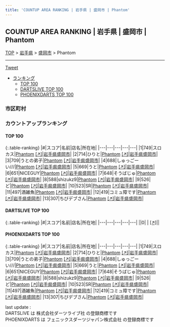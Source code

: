 ```yaml
---
title: 'COUNTUP AREA RANKING | 岩手県 | 盛岡市 | Phantom'
---
```

## COUNTUP AREA RANKING | 岩手県 | 盛岡市 | Phantom

[TOP](/darts/rank/) > [岩手県](/darts/rank/岩手県/) > [盛岡市](/darts/rank/岩手県/盛岡市/) > Phantom

___

<a href="https://twitter.com/share?ref_src=twsrc%5Etfw" data-text="COUNTUP AREA RANKING | 岩手県盛岡市Phantom" class="twitter-share-button" data-hashtags="DARTSLIVE,PHOENIXDARTS,darts,ダーツ" data-show-count="false">Tweet</a>

* [ランキング](#カウントアップランキング)
    * [TOP 100](#top-100)
    * [DARTSLIVE TOP 100](#dartslive-top-100)
    * [PHOENIXDARTS TOP 100](#phoenixdarts-top-100)

### 市区町村

<ul>

</ul>

### カウントアップランキング

#### TOP 100



{:.table-ranking}
|#|スコア|名前|店名|所在地|
|---|---|---|---|---|
|1|749|<span class="rank-name-pd">スロカス</span>|<a href="/darts/rank/shops/86123.html">Phantom</a> <a href="https://vs.phoenixdarts.com/jp/shop/shopDetailInfo/s_86123?s_seq=86123">[↗]</a>|<a href="/darts/rank/岩手県/盛岡市">岩手県盛岡市</a>|
|2|714|<span class="rank-name-pd">ひりと</span>|<a href="/darts/rank/shops/86123.html">Phantom</a> <a href="https://vs.phoenixdarts.com/jp/shop/shopDetailInfo/s_86123?s_seq=86123">[↗]</a>|<a href="/darts/rank/岩手県/盛岡市">岩手県盛岡市</a>|
|3|709|<span class="rank-name-pd">うとの弟子</span>|<a href="/darts/rank/shops/86123.html">Phantom</a> <a href="https://vs.phoenixdarts.com/jp/shop/shopDetailInfo/s_86123?s_seq=86123">[↗]</a>|<a href="/darts/rank/岩手県/盛岡市">岩手県盛岡市</a>|
|4|688|<span class="rank-name-pd">しゅっごーい///</span>|<a href="/darts/rank/shops/86123.html">Phantom</a> <a href="https://vs.phoenixdarts.com/jp/shop/shopDetailInfo/s_86123?s_seq=86123">[↗]</a>|<a href="/darts/rank/岩手県/盛岡市">岩手県盛岡市</a>|
|5|669|<span class="rank-name-pd">うと</span>|<a href="/darts/rank/shops/86123.html">Phantom</a> <a href="https://vs.phoenixdarts.com/jp/shop/shopDetailInfo/s_86123?s_seq=86123">[↗]</a>|<a href="/darts/rank/岩手県/盛岡市">岩手県盛岡市</a>|
|6|651|<span class="rank-name-pd">NICEGUY</span>|<a href="/darts/rank/shops/86123.html">Phantom</a> <a href="https://vs.phoenixdarts.com/jp/shop/shopDetailInfo/s_86123?s_seq=86123">[↗]</a>|<a href="/darts/rank/岩手県/盛岡市">岩手県盛岡市</a>|
|7|648|<span class="rank-name-pd">そうばじゅ</span>|<a href="/darts/rank/shops/86123.html">Phantom</a> <a href="https://vs.phoenixdarts.com/jp/shop/shopDetailInfo/s_86123?s_seq=86123">[↗]</a>|<a href="/darts/rank/岩手県/盛岡市">岩手県盛岡市</a>|
|8|588|<span class="rank-name-pd">shizukz9</span>|<a href="/darts/rank/shops/86123.html">Phantom</a> <a href="https://vs.phoenixdarts.com/jp/shop/shopDetailInfo/s_86123?s_seq=86123">[↗]</a>|<a href="/darts/rank/岩手県/盛岡市">岩手県盛岡市</a>|
|9|526|<span class="rank-name-pd">ど</span>|<a href="/darts/rank/shops/86123.html">Phantom</a> <a href="https://vs.phoenixdarts.com/jp/shop/shopDetailInfo/s_86123?s_seq=86123">[↗]</a>|<a href="/darts/rank/岩手県/盛岡市">岩手県盛岡市</a>|
|10|523|<span class="rank-name-pd">SR</span>|<a href="/darts/rank/shops/86123.html">Phantom</a> <a href="https://vs.phoenixdarts.com/jp/shop/shopDetailInfo/s_86123?s_seq=86123">[↗]</a>|<a href="/darts/rank/岩手県/盛岡市">岩手県盛岡市</a>|
|11|497|<span class="rank-name-pd">酒雑魚</span>|<a href="/darts/rank/shops/86123.html">Phantom</a> <a href="https://vs.phoenixdarts.com/jp/shop/shopDetailInfo/s_86123?s_seq=86123">[↗]</a>|<a href="/darts/rank/岩手県/盛岡市">岩手県盛岡市</a>|
|12|419|<span class="rank-name-pd">コミュ障です</span>|<a href="/darts/rank/shops/86123.html">Phantom</a> <a href="https://vs.phoenixdarts.com/jp/shop/shopDetailInfo/s_86123?s_seq=86123">[↗]</a>|<a href="/darts/rank/岩手県/盛岡市">岩手県盛岡市</a>|
|13|307|<span class="rank-name-pd">ちびデブさん</span>|<a href="/darts/rank/shops/86123.html">Phantom</a> <a href="https://vs.phoenixdarts.com/jp/shop/shopDetailInfo/s_86123?s_seq=86123">[↗]</a>|<a href="/darts/rank/岩手県/盛岡市">岩手県盛岡市</a>|


#### DARTSLIVE TOP 100



{:.table-ranking}
|#|スコア|名前|店名|所在地|
|---|---|---|---|---|
||0|<span class="rank-name-dl"> </span>|<a href="/darts/rank/shops/.html"></a> <a href="">[↗]</a>|<a href="/darts/rank//"></a>|


#### PHOENIXDARTS TOP 100



{:.table-ranking}
|#|スコア|名前|店名|所在地|
|---|---|---|---|---|
|1|749|<span class="rank-name-pd">スロカス</span>|<a href="/darts/rank/shops/86123.html">Phantom</a> <a href="https://vs.phoenixdarts.com/jp/shop/shopDetailInfo/s_86123?s_seq=86123">[↗]</a>|<a href="/darts/rank/岩手県/盛岡市">岩手県盛岡市</a>|
|2|714|<span class="rank-name-pd">ひりと</span>|<a href="/darts/rank/shops/86123.html">Phantom</a> <a href="https://vs.phoenixdarts.com/jp/shop/shopDetailInfo/s_86123?s_seq=86123">[↗]</a>|<a href="/darts/rank/岩手県/盛岡市">岩手県盛岡市</a>|
|3|709|<span class="rank-name-pd">うとの弟子</span>|<a href="/darts/rank/shops/86123.html">Phantom</a> <a href="https://vs.phoenixdarts.com/jp/shop/shopDetailInfo/s_86123?s_seq=86123">[↗]</a>|<a href="/darts/rank/岩手県/盛岡市">岩手県盛岡市</a>|
|4|688|<span class="rank-name-pd">しゅっごーい///</span>|<a href="/darts/rank/shops/86123.html">Phantom</a> <a href="https://vs.phoenixdarts.com/jp/shop/shopDetailInfo/s_86123?s_seq=86123">[↗]</a>|<a href="/darts/rank/岩手県/盛岡市">岩手県盛岡市</a>|
|5|669|<span class="rank-name-pd">うと</span>|<a href="/darts/rank/shops/86123.html">Phantom</a> <a href="https://vs.phoenixdarts.com/jp/shop/shopDetailInfo/s_86123?s_seq=86123">[↗]</a>|<a href="/darts/rank/岩手県/盛岡市">岩手県盛岡市</a>|
|6|651|<span class="rank-name-pd">NICEGUY</span>|<a href="/darts/rank/shops/86123.html">Phantom</a> <a href="https://vs.phoenixdarts.com/jp/shop/shopDetailInfo/s_86123?s_seq=86123">[↗]</a>|<a href="/darts/rank/岩手県/盛岡市">岩手県盛岡市</a>|
|7|648|<span class="rank-name-pd">そうばじゅ</span>|<a href="/darts/rank/shops/86123.html">Phantom</a> <a href="https://vs.phoenixdarts.com/jp/shop/shopDetailInfo/s_86123?s_seq=86123">[↗]</a>|<a href="/darts/rank/岩手県/盛岡市">岩手県盛岡市</a>|
|8|588|<span class="rank-name-pd">shizukz9</span>|<a href="/darts/rank/shops/86123.html">Phantom</a> <a href="https://vs.phoenixdarts.com/jp/shop/shopDetailInfo/s_86123?s_seq=86123">[↗]</a>|<a href="/darts/rank/岩手県/盛岡市">岩手県盛岡市</a>|
|9|526|<span class="rank-name-pd">ど</span>|<a href="/darts/rank/shops/86123.html">Phantom</a> <a href="https://vs.phoenixdarts.com/jp/shop/shopDetailInfo/s_86123?s_seq=86123">[↗]</a>|<a href="/darts/rank/岩手県/盛岡市">岩手県盛岡市</a>|
|10|523|<span class="rank-name-pd">SR</span>|<a href="/darts/rank/shops/86123.html">Phantom</a> <a href="https://vs.phoenixdarts.com/jp/shop/shopDetailInfo/s_86123?s_seq=86123">[↗]</a>|<a href="/darts/rank/岩手県/盛岡市">岩手県盛岡市</a>|
|11|497|<span class="rank-name-pd">酒雑魚</span>|<a href="/darts/rank/shops/86123.html">Phantom</a> <a href="https://vs.phoenixdarts.com/jp/shop/shopDetailInfo/s_86123?s_seq=86123">[↗]</a>|<a href="/darts/rank/岩手県/盛岡市">岩手県盛岡市</a>|
|12|419|<span class="rank-name-pd">コミュ障です</span>|<a href="/darts/rank/shops/86123.html">Phantom</a> <a href="https://vs.phoenixdarts.com/jp/shop/shopDetailInfo/s_86123?s_seq=86123">[↗]</a>|<a href="/darts/rank/岩手県/盛岡市">岩手県盛岡市</a>|
|13|307|<span class="rank-name-pd">ちびデブさん</span>|<a href="/darts/rank/shops/86123.html">Phantom</a> <a href="https://vs.phoenixdarts.com/jp/shop/shopDetailInfo/s_86123?s_seq=86123">[↗]</a>|<a href="/darts/rank/岩手県/盛岡市">岩手県盛岡市</a>|


<div class="footer border-top border-gray-light mt-5 pt-3 text-right text-gray">
    last update : <span style="font-weight: italic" id="foot_last_modified"></span><br />
    DARTSLIVE は 株式会社ダーツライブ社 の登録商標です<br />
    PHOENIXDARTS は フェニックスダーツジャパン株式会社 の登録商標です<br />
</div>

<script src="https://cdnjs.cloudflare.com/ajax/libs/jquery.tablesorter/2.31.3/js/jquery.tablesorter.min.js" integrity="sha512-qzgd5cYSZcosqpzpn7zF2ZId8f/8CHmFKZ8j7mU4OUXTNRd5g+ZHBPsgKEwoqxCtdQvExE5LprwwPAgoicguNg==" crossorigin="anonymous" referrerpolicy="no-referrer"></script>
<link rel="stylesheet" href="https://cdnjs.cloudflare.com/ajax/libs/jquery.tablesorter/2.31.3/css/theme.default.min.css" integrity="sha512-wghhOJkjQX0Lh3NSWvNKeZ0ZpNn+SPVXX1Qyc9OCaogADktxrBiBdKGDoqVUOyhStvMBmJQ8ZdMHiR3wuEq8+w==" crossorigin="anonymous" referrerpolicy="no-referrer" />
<script>
$(function() {
    $(".table-ranking").tablesorter({sortList:[[0, 0]]});
    $("#foot_last_modified").text(formatDate(new Date(document.lastModified), 'yyyy-MM-dd HH:mm:ss'));
});
</script>

<script async src="https://platform.twitter.com/widgets.js" charset="utf-8"></script>